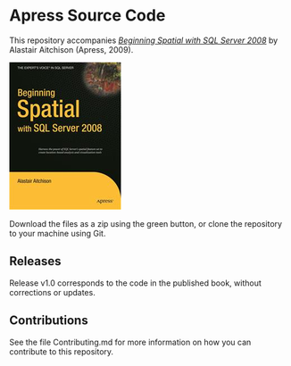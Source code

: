 # Apress Source Code

This repository accompanies [*Beginning Spatial with SQL Server 2008*](http://www.apress.com/9781430218296) by Alastair Aitchison (Apress, 2009).

![Cover image](9781430218296.jpg)

Download the files as a zip using the green button, or clone the repository to your machine using Git.

## Releases

Release v1.0 corresponds to the code in the published book, without corrections or updates.

## Contributions

See the file Contributing.md for more information on how you can contribute to this repository.
